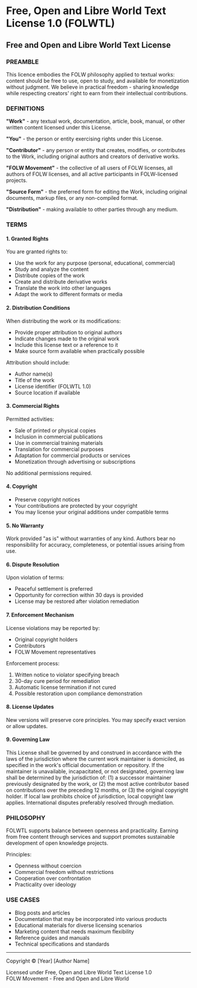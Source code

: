 # Free, Open and Libre World Text License 1.0 (FOLWTL)
## Free and Open and Libre World Text License

### PREAMBLE

This licence embodies the FOLW philosophy applied to textual works: content should be free to use, open to study, and available for monetization without judgment. We believe in practical freedom - sharing knowledge while respecting creators' right to earn from their intellectual contributions.

### DEFINITIONS

**"Work"** - any textual work, documentation, article, book, manual, or other written content licensed under this License.

**"You"** - the person or entity exercising rights under this License.

**"Contributor"** - any person or entity that creates, modifies, or contributes to the Work, including original authors and creators of derivative works.

**"FOLW Movement"** - the collective of all users of FOLW licenses, all authors of FOLW licenses, and all active participants in FOLW-licensed projects.

**"Source Form"** - the preferred form for editing the Work, including original documents, markup files, or any non-compiled format.

**"Distribution"** - making available to other parties through any medium.

### TERMS

#### 1. Granted Rights

You are granted rights to:
- Use the work for any purpose (personal, educational, commercial)
- Study and analyze the content
- Distribute copies of the work
- Create and distribute derivative works
- Translate the work into other languages
- Adapt the work to different formats or media

#### 2. Distribution Conditions

When distributing the work or its modifications:
- Provide proper attribution to original authors
- Indicate changes made to the original work
- Include this license text or a reference to it
- Make source form available when practically possible

Attribution should include:
- Author name(s)
- Title of the work
- License identifier (FOLWTL 1.0)
- Source location if available

#### 3. Commercial Rights

Permitted activities:
- Sale of printed or physical copies
- Inclusion in commercial publications
- Use in commercial training materials
- Translation for commercial purposes
- Adaptation for commercial products or services
- Monetization through advertising or subscriptions

No additional permissions required.

#### 4. Copyright

- Preserve copyright notices
- Your contributions are protected by your copyright
- You may license your original additions under compatible terms

#### 5. No Warranty

Work provided "as is" without warranties of any kind. Authors bear no responsibility for accuracy, completeness, or potential issues arising from use.

#### 6. Dispute Resolution

Upon violation of terms:
- Peaceful settlement is preferred
- Opportunity for correction within 30 days is provided
- License may be restored after violation remediation

#### 7. Enforcement Mechanism

License violations may be reported by:
- Original copyright holders
- Contributors
- FOLW Movement representatives

Enforcement process:
1. Written notice to violator specifying breach
2. 30-day cure period for remediation
3. Automatic license termination if not cured
4. Possible restoration upon compliance demonstration

#### 8. License Updates

New versions will preserve core principles. You may specify exact version or allow updates.

#### 9. Governing Law

This License shall be governed by and construed in accordance with the laws of the jurisdiction where the current work maintainer is domiciled, as specified in the work's official documentation or repository. If the maintainer is unavailable, incapacitated, or not designated, governing law shall be determined by the jurisdiction of: (1) a successor maintainer previously designated by the work, or (2) the most active contributor based on contributions over the preceding 12 months, or (3) the original copyright holder. If local law prohibits choice of jurisdiction, local copyright law applies. International disputes preferably resolved through mediation.

### PHILOSOPHY

FOLWTL supports balance between openness and practicality. Earning from free content through services and support promotes sustainable development of open knowledge projects.

Principles:
- Openness without coercion
- Commercial freedom without restrictions
- Cooperation over confrontation
- Practicality over ideology

### USE CASES

- Blog posts and articles
- Documentation that may be incorporated into various products
- Educational materials for diverse licensing scenarios
- Marketing content that needs maximum flexibility
- Reference guides and manuals
- Technical specifications and standards

---

Copyright © [Year] [Author Name]

Licensed under Free, Open and Libre World Text License 1.0  
FOLW Movement - Free and Open and Libre World
